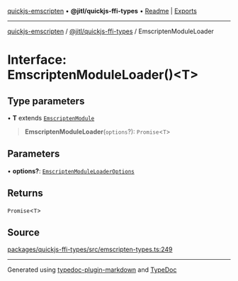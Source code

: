 [quickjs-emscripten](../../../packages.md) • **@jitl/quickjs-ffi-types** • [Readme](../README.md) \| [Exports](../exports.md)

***

[quickjs-emscripten](../../../packages.md) / [@jitl/quickjs-ffi-types](../exports.md) / EmscriptenModuleLoader

# Interface: EmscriptenModuleLoader()\<T\>

## Type parameters

• **T** extends [`EmscriptenModule`](EmscriptenModule.md)

> **EmscriptenModuleLoader**(`options`?): `Promise`\<`T`\>

## Parameters

• **options?**: [`EmscriptenModuleLoaderOptions`](EmscriptenModuleLoaderOptions.md)

## Returns

`Promise`\<`T`\>

## Source

[packages/quickjs-ffi-types/src/emscripten-types.ts:249](https://github.com/justjake/quickjs-emscripten/blob/main/packages/quickjs-ffi-types/src/emscripten-types.ts#L249)

***

Generated using [typedoc-plugin-markdown](https://www.npmjs.com/package/typedoc-plugin-markdown) and [TypeDoc](https://typedoc.org/)
